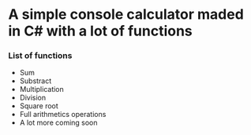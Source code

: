 <h1> A simple console calculator maded in C# with a lot of functions </h2>

<h3> List of functions </h3>
<ul>
<li>Sum</li>
<li>Substract </li>
<li>Multiplication</li>
<li>Division</li>
<li>Square root</li>
<li>Full arithmetics operations </li>
<li> A lot more coming soon</li>
</ul>

